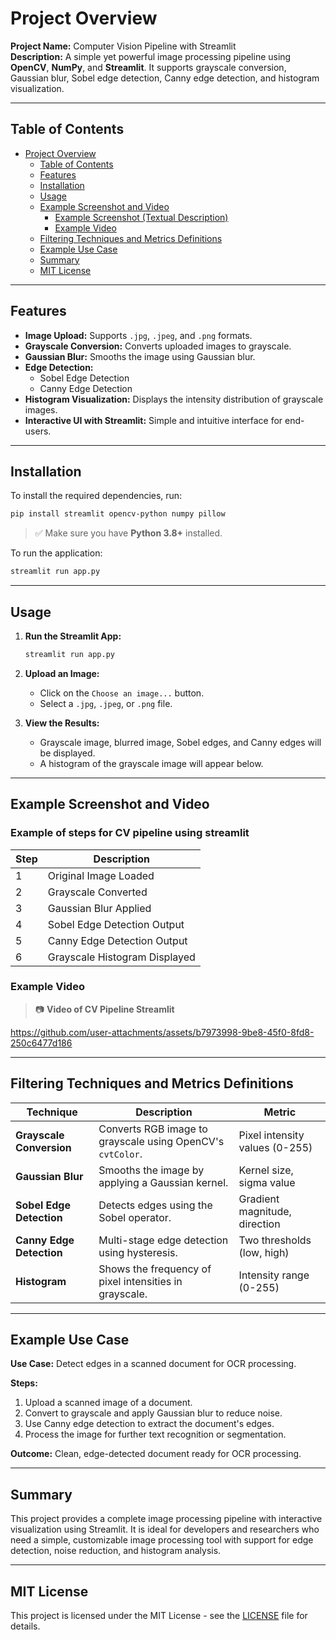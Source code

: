 # Project Overview

**Project Name:** Computer Vision Pipeline with Streamlit  
**Description:** A simple yet powerful image processing pipeline using **OpenCV**, **NumPy**, and **Streamlit**. It supports grayscale conversion, Gaussian blur, Sobel edge detection, Canny edge detection, and histogram visualization.

---

## Table of Contents

- [Project Overview](#project-overview)
  - [Table of Contents](#table-of-contents)
  - [Features](#-features)
  - [Installation](#installation)
  - [Usage](#usage)
  - [Example Screenshot and Video](#example-screenshot-and-video)
    - [Example Screenshot (Textual Description)](#-example-screenshot-textual-description)
    - [Example Video](#example-video)
  - [Filtering Techniques and Metrics Definitions](#filtering-techniques-and-metrics-definitions)
  - [Example Use Case](#-example-use-case)
  - [Summary](#-summary)
  - [MIT License](#-mit-license)

---

## Features

- **Image Upload:** Supports `.jpg`, `.jpeg`, and `.png` formats.
- **Grayscale Conversion:** Converts uploaded images to grayscale.
- **Gaussian Blur:** Smooths the image using Gaussian blur.
- **Edge Detection:**
  - Sobel Edge Detection
  - Canny Edge Detection
- **Histogram Visualization:** Displays the intensity distribution of grayscale images.
- **Interactive UI with Streamlit:** Simple and intuitive interface for end-users.

---

## Installation

To install the required dependencies, run:

```bash
pip install streamlit opencv-python numpy pillow
```

> ✅ Make sure you have **Python 3.8+** installed.

To run the application:

```bash
streamlit run app.py
```

---

## Usage

1. **Run the Streamlit App:**
   ```bash
   streamlit run app.py
   ```

2. **Upload an Image:**
   - Click on the `Choose an image...` button.
   - Select a `.jpg`, `.jpeg`, or `.png` file.

3. **View the Results:**
   - Grayscale image, blurred image, Sobel edges, and Canny edges will be displayed.
   - A histogram of the grayscale image will appear below.

---

## Example Screenshot and Video

### Example of steps for CV pipeline using streamlit

| Step | Description                   |
| ---- | ----------------------------- |
| 1    | Original Image Loaded         |
| 2    | Grayscale Converted           |
| 3    | Gaussian Blur Applied         |
| 4    | Sobel Edge Detection Output   |
| 5    | Canny Edge Detection Output   |
| 6    | Grayscale Histogram Displayed |

### Example Video


> 📷 **Video of CV Pipeline Streamlit**


https://github.com/user-attachments/assets/b7973998-9be8-45f0-8fd8-250c6477d186

---


## Filtering Techniques and Metrics Definitions

| Technique                | Description                                                | Metric                         |
| ------------------------ | ---------------------------------------------------------- | ------------------------------ |
| **Grayscale Conversion** | Converts RGB image to grayscale using OpenCV's `cvtColor`. | Pixel intensity values (0-255) |
| **Gaussian Blur**        | Smooths the image by applying a Gaussian kernel.           | Kernel size, sigma value       |
| **Sobel Edge Detection** | Detects edges using the Sobel operator.                    | Gradient magnitude, direction  |
| **Canny Edge Detection** | Multi-stage edge detection using hysteresis.               | Two thresholds (low, high)     |
| **Histogram**            | Shows the frequency of pixel intensities in grayscale.     | Intensity range (0-255)        |

---

## Example Use Case

**Use Case:** Detect edges in a scanned document for OCR processing.

**Steps:**
1. Upload a scanned image of a document.
2. Convert to grayscale and apply Gaussian blur to reduce noise.
3. Use Canny edge detection to extract the document's edges.
4. Process the image for further text recognition or segmentation.

**Outcome:** Clean, edge-detected document ready for OCR processing.

---

## Summary

This project provides a complete image processing pipeline with interactive visualization using Streamlit. It is ideal for developers and researchers who need a simple, customizable image processing tool with support for edge detection, noise reduction, and histogram analysis.

---

## MIT License

This project is licensed under the MIT License - see the [LICENSE](LICENSE) file for details.

